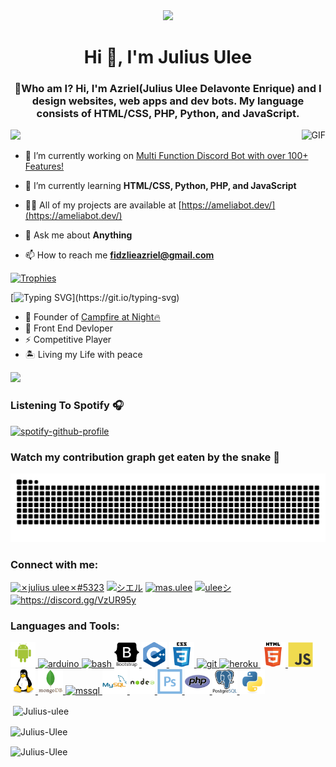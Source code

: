 <div align="center" style"border-radius:15px">
  <a href="https://discord.gg/VzUR95y" title="Discord Server" target="_blank">
    <img src="https://media.discordapp.net/attachments/1040964070502834207/1078328460709212160/102988806-vector-line-web-concept-for-programming-linear-web-banner-for-coding-.png?width=960&height=380" style"width: 100%;border-radius:15px">
  </a>
</div>

<h1 align="center">Hi 👋, I'm Julius Ulee</h1>
<h3 align="center">👋Who am I? Hi, I'm Azriel(Julius Ulee Delavonte Enrique) and I design websites, web apps and dev bots. My language consists of HTML/CSS, PHP, Python, and JavaScript.</h3>
<img align="right" alt="GIF" src="https://media.discordapp.net/attachments/716751195603206166/775639764610711592/f0f0d932d6e39c7af5aa305cbd8da735.gif">

![](https://discord.c99.nl/widget/theme-2/385442265302302721.png)

- 🔭 I’m currently working on [Multi Function Discord Bot with over 100+ Features!](https://github.com/Julius-Ulee/AmeliaBot-Discord)

- 🌱 I’m currently learning **HTML/CSS, Python, PHP, and JavaScript**

- 👨‍💻 All of my projects are available at [https://ameliabot.dev/](https://ameliabot.dev/)

- 💬 Ask me about **Anything**

- 📫 How to reach me **fidzlieazriel@gmail.com**

[![Trophies](https://github-profile-trophy.vercel.app/?username=Julius-Ulee&theme=onedark&row=1)](https://github.com/Julius-Ulee)

[![Typing SVG](https://readme-typing-svg.herokuapp.com?font=comfortaa&color=016EEA&size=24&width=500&lines=Indonesian+Developer;Open-Source+Developer;Nice+to+meet+you...)](https://git.io/typing-svg)

- 🔰 Founder of [Campfire at Night🔥](https://discord.gg/VzUR95y)
- 💼 Front End Devloper
- ⚡ Competitive Player
- 🏝️ Living my Life with peace

<a href="https://discord.gg/VzUR95y"><img src="https://invidget.switchblade.xyz/VzUR95y" /></a>

### Listening To Spotify 🎧

[![spotify-github-profile](https://spotify-github-profile.vercel.app/api/view?uid=313w7gwusryjcgatpheimipv3fqu&cover_image=true&theme=default&show_offline=true&background_color=121212&bar_color=53b14f&bar_color_cover=false)](https://github.com/kittinan/spotify-github-profile)

### Watch my contribution graph get eaten by the snake 🐍

![snake gif](https://github.com/Julius-Ulee/Julius-Ulee/blob/output/github-contribution-grid-snake.svg)

<h3 align="left">Connect with me:</h3>
<p align="left">
<a href="https://dev.to/✗julius ulee✗#5323" target="blank"><img align="center" src="https://raw.githubusercontent.com/rahuldkjain/github-profile-readme-generator/master/src/images/icons/Social/devto.svg" alt="✗julius ulee✗#5323" height="30" width="40" /></a>
<a href="https://fb.com/シエル" target="blank"><img align="center" src="https://raw.githubusercontent.com/rahuldkjain/github-profile-readme-generator/master/src/images/icons/Social/facebook.svg" alt="シエル" height="30" width="40" /></a>
<a href="https://instagram.com/mas.ulee" target="blank"><img align="center" src="https://raw.githubusercontent.com/rahuldkjain/github-profile-readme-generator/master/src/images/icons/Social/instagram.svg" alt="mas.ulee" height="30" width="40" /></a>
<a href="https://www.youtube.com/c/uleeシ" target="blank"><img align="center" src="https://raw.githubusercontent.com/rahuldkjain/github-profile-readme-generator/master/src/images/icons/Social/youtube.svg" alt="uleeシ" height="30" width="40" /></a>
<a href="https://discord.gg/https://discord.gg/VzUR95y" target="blank"><img align="center" src="https://raw.githubusercontent.com/rahuldkjain/github-profile-readme-generator/master/src/images/icons/Social/discord.svg" alt="https://discord.gg/VzUR95y" height="30" width="40" /></a>
</p>

<h3 align="left">Languages and Tools:</h3>
<p align="left"> <a href="https://developer.android.com" target="_blank" rel="noreferrer"> <img src="https://raw.githubusercontent.com/devicons/devicon/master/icons/android/android-original-wordmark.svg" alt="android" width="40" height="40"/> </a> <a href="https://www.arduino.cc/" target="_blank" rel="noreferrer"> <img src="https://cdn.worldvectorlogo.com/logos/arduino-1.svg" alt="arduino" width="40" height="40"/> </a> <a href="https://www.gnu.org/software/bash/" target="_blank" rel="noreferrer"> <img src="https://www.vectorlogo.zone/logos/gnu_bash/gnu_bash-icon.svg" alt="bash" width="40" height="40"/> </a> <a href="https://getbootstrap.com" target="_blank" rel="noreferrer"> <img src="https://raw.githubusercontent.com/devicons/devicon/master/icons/bootstrap/bootstrap-plain-wordmark.svg" alt="bootstrap" width="40" height="40"/> </a> <a href="https://www.w3schools.com/cpp/" target="_blank" rel="noreferrer"> <img src="https://raw.githubusercontent.com/devicons/devicon/master/icons/cplusplus/cplusplus-original.svg" alt="cplusplus" width="40" height="40"/> </a> <a href="https://www.w3schools.com/css/" target="_blank" rel="noreferrer"> <img src="https://raw.githubusercontent.com/devicons/devicon/master/icons/css3/css3-original-wordmark.svg" alt="css3" width="40" height="40"/> </a> <a href="https://git-scm.com/" target="_blank" rel="noreferrer"> <img src="https://www.vectorlogo.zone/logos/git-scm/git-scm-icon.svg" alt="git" width="40" height="40"/> </a> <a href="https://heroku.com" target="_blank" rel="noreferrer"> <img src="https://www.vectorlogo.zone/logos/heroku/heroku-icon.svg" alt="heroku" width="40" height="40"/> </a> <a href="https://www.w3.org/html/" target="_blank" rel="noreferrer"> <img src="https://raw.githubusercontent.com/devicons/devicon/master/icons/html5/html5-original-wordmark.svg" alt="html5" width="40" height="40"/> </a> <a href="https://developer.mozilla.org/en-US/docs/Web/JavaScript" target="_blank" rel="noreferrer"> <img src="https://raw.githubusercontent.com/devicons/devicon/master/icons/javascript/javascript-original.svg" alt="javascript" width="40" height="40"/> </a> <a href="https://www.linux.org/" target="_blank" rel="noreferrer"> <img src="https://raw.githubusercontent.com/devicons/devicon/master/icons/linux/linux-original.svg" alt="linux" width="40" height="40"/> </a> <a href="https://www.mongodb.com/" target="_blank" rel="noreferrer"> <img src="https://raw.githubusercontent.com/devicons/devicon/master/icons/mongodb/mongodb-original-wordmark.svg" alt="mongodb" width="40" height="40"/> </a> <a href="https://www.microsoft.com/en-us/sql-server" target="_blank" rel="noreferrer"> <img src="https://www.svgrepo.com/show/303229/microsoft-sql-server-logo.svg" alt="mssql" width="40" height="40"/> </a> <a href="https://www.mysql.com/" target="_blank" rel="noreferrer"> <img src="https://raw.githubusercontent.com/devicons/devicon/master/icons/mysql/mysql-original-wordmark.svg" alt="mysql" width="40" height="40"/> </a> <a href="https://nodejs.org" target="_blank" rel="noreferrer"> <img src="https://raw.githubusercontent.com/devicons/devicon/master/icons/nodejs/nodejs-original-wordmark.svg" alt="nodejs" width="40" height="40"/> </a> <a href="https://www.photoshop.com/en" target="_blank" rel="noreferrer"> <img src="https://raw.githubusercontent.com/devicons/devicon/master/icons/photoshop/photoshop-line.svg" alt="photoshop" width="40" height="40"/> </a> <a href="https://www.php.net" target="_blank" rel="noreferrer"> <img src="https://raw.githubusercontent.com/devicons/devicon/master/icons/php/php-original.svg" alt="php" width="40" height="40"/> </a> <a href="https://www.postgresql.org" target="_blank" rel="noreferrer"> <img src="https://raw.githubusercontent.com/devicons/devicon/master/icons/postgresql/postgresql-original-wordmark.svg" alt="postgresql" width="40" height="40"/> </a> <a href="https://www.python.org" target="_blank" rel="noreferrer"> <img src="https://raw.githubusercontent.com/devicons/devicon/master/icons/python/python-original.svg" alt="python" width="40" height="40"/> </a> </p>

<p>&nbsp;<img align="center" src="https://github-readme-stats.vercel.app/api?user=Julius-Ulee&show_icons=true&locale=en&theme=radical" alt="Julius-ulee" /></p>

<p><img align="center" src="https://github-readme-streak-stats.herokuapp.com/?user=Julius-Ulee&theme=radical" alt="Julius-Ulee" /></p>

<p><img align="center" src="https://github-readme-stats.vercel.app/api/top-langs?user=Julius-Ulee&show_icons=true&locale=en&layout=compact&theme=radical" alt="Julius-Ulee" /></p>

